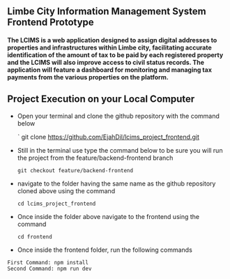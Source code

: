 ## Limbe City Information Management System Frontend Prototype
#### The LCIMS is a web application designed to assign digital addresses to properties and infrastructures within Limbe city, facilitating accurate identification of the amount of tax to be paid by each registered property and the LCIMS will also improve access to civil status records. The application will feature a dashboard for monitoring and managing tax payments from the various properties on the platform.

## Project Execution on your Local Computer

- Open your terminal and clone the github repository with the command below

  `
   git clone https://github.com/EjahDil/lcims_project_frontend.git

- Still in the terminal use type the command below to be sure you will run the project from the feature/backend-frontend branch

  
  `
    git checkout feature/backend-frontend
  `
  
- navigate to the folder having the same name as the github repository cloned above using the command

  `
   cd lcims_project_frontend
  `
 - Once inside the folder above navigate to the frontend using the command

   `
   cd frontend
   `
   
 - Once inside the frontend folder, run the following commands

```
First Command: npm install
Second Command: npm run dev 
```
